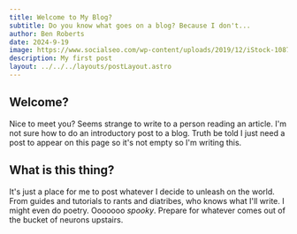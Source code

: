 ```yaml
---
title: Welcome to My Blog?
subtitle: Do you know what goes on a blog? Because I don't...
author: Ben Roberts
date: 2024-9-19
image: https://www.socialseo.com/wp-content/uploads/2019/12/iStock-1087352184-1.jpg
description: My first post
layout: ../../../layouts/postLayout.astro
---
```

 
## Welcome?

Nice to meet you? Seems strange to write to a person reading an article. I'm not sure how to do an introductory post to a blog. Truth be told I just need a post to appear on this page so it's not empty so I'm writing this. 

## What is this thing?

It's just a place for me to post whatever I decide to unleash on the world. From guides and tutorials to rants and diatribes, who knows what I'll write. I might even do poetry. Ooooooo *spooky*. Prepare for whatever comes out of the bucket of neurons upstairs. 
